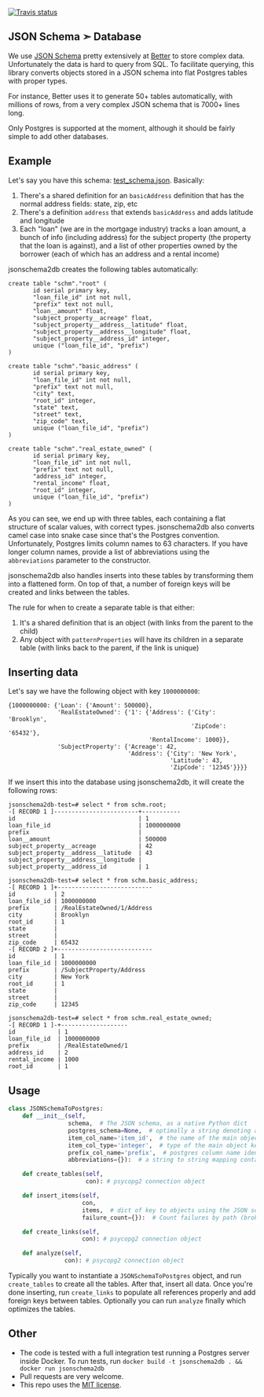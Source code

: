 [![Travis status](https://img.shields.io/travis/better/jsonschema2db/master.svg?style=flat)](https://travis-ci.org/better/jsonschema2db)

JSON Schema ➣ Database
---

We use [JSON Schema](http://json-schema.org/) pretty extensively at [Better](https://better.com) to store complex data. Unfortunately the data is hard to query from SQL. To facilitate querying, this library converts objects stored in a JSON schema into flat Postgres tables with proper types.

For instance, Better uses it to generate 50+ tables automatically, with millions of rows, from a very complex JSON schema that is 7000+ lines long.

Only Postgres is supported at the moment, although it should be fairly simple to add other databases.

Example
---

Let's say you have this schema: [test_schema.json](https://github.com/better/jsonschema2db/blob/master/test/test_schema.json). Basically:

1. There's a shared definition for an `basicAddress` definition that has the normal address fields: state, zip, etc
2. There's a definition `address` that extends `basicAddress` and adds latitude and longitude
3. Each "loan" (we are in the mortgage industry) tracks a loan amount, a bunch of info (including address) for the subject property (the property that the loan is against), and a list of other properties owned by the borrower (each of which has an address and a rental income)

jsonschema2db creates the following tables automatically:

```
create table "schm"."root" (
       id serial primary key,
       "loan_file_id" int not null,
       "prefix" text not null,
       "loan__amount" float,
       "subject_property__acreage" float,
       "subject_property__address__latitude" float,
       "subject_property__address__longitude" float,
       "subject_property__address_id" integer,
       unique ("loan_file_id", "prefix")
)

create table "schm"."basic_address" (
       id serial primary key,
       "loan_file_id" int not null,
       "prefix" text not null,
       "city" text,
       "root_id" integer,
       "state" text,
       "street" text,
       "zip_code" text,
       unique ("loan_file_id", "prefix")
)

create table "schm"."real_estate_owned" (
       id serial primary key,
       "loan_file_id" int not null,
       "prefix" text not null,
       "address_id" integer,
       "rental_income" float,
       "root_id" integer,
       unique ("loan_file_id", "prefix")
)
```

As you can see, we end up with three tables, each containing a flat structure of scalar values, with correct types. jsonschema2db also converts camel case into snake case since that's the Postgres convention. Unfortunately, Postgres limits column names to 63 characters. If you have longer column names, provide a list of abbreviations using the `abbreviations` parameter to the constructor.

jsonschema2db also handles inserts into these tables by transforming them into a flattened form. On top of that, a number of foreign keys will be created and links between the tables.

The rule for when to create a separate table is that either:

1. It's a shared definition that is an object (with links from the parent to the child)
2. Any object with `patternProperties` will have its children in a separate table (with links back to the parent, if the link is unique)

Inserting data
---

Let's say we have the following object with key `1000000000`:

```
{1000000000: {'Loan': {'Amount': 500000},
              'RealEstateOwned': {'1': {'Address': {'City': 'Brooklyn',
                                                    'ZipCode': '65432'},
                                        'RentalIncome': 1000}},
              'SubjectProperty': {'Acreage': 42,
                                  'Address': {'City': 'New York',
                                              'Latitude': 43,
                                              'ZipCode': '12345'}}}}
```

If we insert this into the database using jsonschema2db, it will create the following rows:

```
jsonschema2db-test=# select * from schm.root;
-[ RECORD 1 ]------------------------+-----------
id                                   | 1
loan_file_id                         | 1000000000
prefix                               |
loan__amount                         | 500000
subject_property__acreage            | 42
subject_property__address__latitude  | 43
subject_property__address__longitude |
subject_property__address_id         | 1

jsonschema2db-test=# select * from schm.basic_address;
-[ RECORD 1 ]+---------------------------
id           | 2
loan_file_id | 1000000000
prefix       | /RealEstateOwned/1/Address
city         | Brooklyn
root_id      | 1
state        |
street       |
zip_code     | 65432
-[ RECORD 2 ]+---------------------------
id           | 1
loan_file_id | 1000000000
prefix       | /SubjectProperty/Address
city         | New York
root_id      | 1
state        |
street       |
zip_code     | 12345

jsonschema2db-test=# select * from schm.real_estate_owned;
-[ RECORD 1 ]-+-------------------
id            | 1
loan_file_id  | 1000000000
prefix        | /RealEstateOwned/1
address_id    | 2
rental_income | 1000
root_id       | 1
```

Usage
---

```python
class JSONSchemaToPostgres:
    def __init__(self,
                 schema,  # The JSON schema, as a native Python dict
                 postgres_schema=None,  # optimally a string denoting a postgres schema (namespace) under which all tables will be created
                 item_col_name='item_id',  # the name of the main object key
                 item_col_type='integer',  # type of the main object key (uses the type identifiers from JSON Schema)
                 prefix_col_name='prefix',  # postgres column name identifying the subpaths in the object
                 abbreviations={}):  # a string to string mapping containing replacements applied to each part of the path

    def create_tables(self,
                      con): # psycopg2 connection object

    def insert_items(self,
                     con,
                     items,  # dict of key to objects using the JSON schema
                     failure_count={}):  # Count failures by path (broken properties etc)

    def create_links(self,
                     con): # psycopg2 connection object

    def analyze(self,
                con): # psycopg2 connection object
```

Typically you want to instantiate a `JSONSchemaToPostgres` object, and run `create_tables` to create all the tables. After that, insert all data. Once you're done inserting, run `create_links` to populate all references properly and add foreign keys between tables. Optionally you can run `analyze` finally which optimizes the tables.

Other
---

* The code is tested with a full integration test running a Postgres server inside Docker. To run tests, run `docker build -t jsonschema2db . && docker run jsonschema2db`
* Pull requests are very welcome.
* This repo uses the [MIT license](https://github.com/better/jsonschema2db/blob/master/LICENSE).
